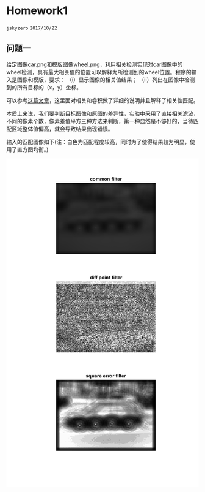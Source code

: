 # Homework1
`jskyzero` `2017/10/22`

## 问题一
给定图像car.png和模版图像wheel.png，利用相关检测实现对car图像中的 wheel检测，具有最大相关值的位置可以解释为所检测到的wheel位置。程序的输 入是图像和模版，要求： 
（i）显示图像的相关值结果；
（ii）列出在图像中检测到的所有目标的（x，y）坐标。

可以参考[这篇文章](http://www.cs.umd.edu/~djacobs/CMSC426/Convolution.pdf)，这里面对相关和卷积做了详细的说明并且解释了相关性匹配。

本质上来说，我们要判断目标图像和原图的差异性，实验中采用了直接相关滤波，不同的像素个数，像素差值平方三种方法来判断，第一种显然是不够好的，当待匹配区域整体值偏高，就会导致结果出现错误。

输入的匹配图像如下(注：白色为匹配程度较高，同时为了使得结果较为明显，使用了直方图均衡。)

![输出1](./question1.png)